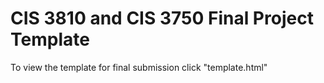 CIS 3810 and CIS 3750 Final Project Template
==============

To view the template for final submission click "template.html"
